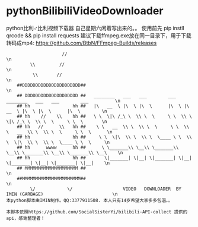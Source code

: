# pythonBilibiliVideoDownloader
python比利♂比利视频下载器
自己星期六闲着写出来的。。
使用前先
pip instll qrcode && pip install requests
建议下载ffmpeg.exe放在同一目录下，用于下载转码成mp4:
https://github.com/BtbN/FFmpeg-Builds/releases

                         //                                                                                     \n
             \\         //                                                                                      \n 
              \\       //                                                                                       \n
        ##DDDDDDDDDDDDDDDDDDDDDD##                                                                              \n                         
        ## DDDDDDDDDDDDDDDDDDDD ##   ________   ___   ___        ___   ________   ___   ___        ___          \n
        ## hh                hh ##   |\   __  \ |\  \ |\  \      |\  \ |\   __  \ |\  \ |\  \      |\  \        \n
        ## hh    //    \\    hh ##   \ \  \|\ /_\ \  \\ \  \     \ \  \\ \  \|\ /_\ \  \\ \  \     \ \  \       \n
        ## hh   //      \\   hh ##    \ \   __  \\ \  \\ \  \     \ \  \\ \   __  \\ \  \\ \  \     \ \  \      \n 
        ## hh                hh ##     \ \  \|\  \\ \  \\ \  \____ \ \  \\ \  \|\  \\ \  \\ \  \____ \ \  \     \n
        ## hh      wwww      hh ##      \ \_______\\ \__\\ \_______\\ \__\\ \_______\\ \__\\ \_______\\ \__\    \n 
        ## hh                hh ##       \|_______| \|__| \|_______| \|__| \|_______| \|__| \|_______| \|__|    \n
        ## MMMMMMMMMMMMMMMMMMMM ##                                                                              \n
        ##MMMMMMMMMMMMMMMMMMMMMM##                                                                              \n
             \/            \/                   VIDEO   DOWNLOADER  BY  IMIN (GARBAGE)                          \n
    本python脚本由IMIN制作。QQ:3377911508. 本人只有14岁希望大家多多包涵。。
    
    本脚本依照https://github.com/SocialSisterYi/bilibili-API-collect 提供的api，感谢整理者！
   
